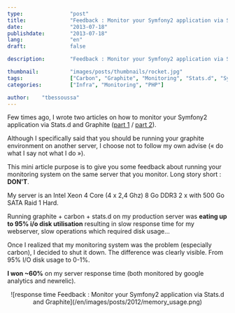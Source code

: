 ```yaml
---
type:               "post"
title:              "Feedback : Monitor your Symfony2 application via Stats.d and Graphite"
date:               "2013-07-18"
publishdate:        "2013-07-18"
lang:               "en"
draft:              false

description:        "Feedback : Monitor your Symfony2 application via Stats.d and Graphite"

thumbnail:          "images/posts/thumbnails/rocket.jpg"
tags:               ["Carbon", "Graphite", "Monitoring", "Stats.d", "Symfony", "Webperf"]
categories:         ["Infra", "Monitoring", "PHP"]

author:    "tbessoussa"
---
```


Few times ago, I wrote two articles on how to monitor your Symfony2 application via Stats.d and Graphite (<a title="Install Stats.d / Graphite on a debian server in order to monitor a Symfony2 application (1/2)" href="/en/infra/install-stats-d-graphite-on-a-debian-server-to-monitor-a-symfony2-application" target="_blank">part 1</a> / <a title="Monitor your Symfony2 application via Stats.d and Graphite (2/2)" href="/en/infra/monitor-your-symfony2-application-via-stats-d-and-graphite-2" target="_blank">part 2</a>).

Although I specifically said that you should be running your graphite environment on another server, I choose not to follow my own advise  (« do what I say not what I do »).

This mini article purpose is to give you some feedback about running your monitoring system on the same server that you monitor.
Long story short : **DON'T**.

My server is an Intel Xeon 4 Core (4 x 2,4 Ghz) 8 Go DDR3 2 x with 500 Go SATA Raid 1 Hard.

Running graphite + carbon + stats.d on my production server was **eating up to 95% i/o disk utilisation** resulting in slow response time for my webserver, slow operations which required disk usage...

Once I realized that my monitoring system was the problem (especially carbon), I decided to shut it down. The difference was clearly visible. From 95% I/O disk usage to 0-1%.

**I won ~60%** on my server response time (both monitored by google analytics and newrelic).

<div style="text-align:center;">
![response time Feedback : Monitor your Symfony2 application via Stats.d and Graphite](/en/images/posts/2012/memory_usage.png)
</div>
